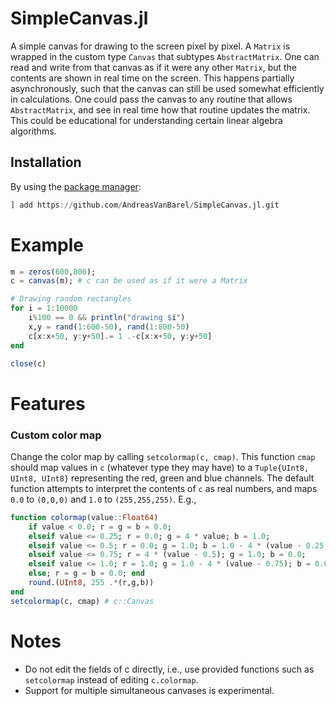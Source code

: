 # SimpleCanvas.jl
A simple canvas for drawing to the screen pixel by pixel. A `Matrix` is wrapped in the custom type `Canvas` that subtypes `AbstractMatrix`. 
One can read and write from that canvas as if it were any other `Matrix`, but the contents are shown in real time on the screen. 
This happens partially asynchronously, such that the canvas can still be used somewhat efficiently in calculations.
One could pass the canvas to any routine that allows `AbstractMatrix`, and see in real time how that routine updates the matrix. 
This could be educational for understanding certain linear algebra algorithms. 

## Installation

By using the [package manager](https://julialang.github.io/Pkg.jl/v1/getting-started/):

```julia
] add https://github.com/AndreasVanBarel/SimpleCanvas.jl.git
```

# Example

```julia
m = zeros(600,800);
c = canvas(m); # c can be used as if it were a Matrix

# Drawing random rectangles
for i = 1:10000
    i%100 == 0 && println("drawing $i")
    x,y = rand(1:600-50), rand(1:800-50)
    c[x:x+50, y:y+50].= 1 .-c[x:x+50, y:y+50]
end

close(c)
```

# Features 

### Custom color map

Change the color map by calling `setcolormap(c, cmap)`. This function `cmap` should map values in `c` (whatever type they may have) to a `Tuple{UInt8, UInt8, UInt8}` representing the red, green and blue channels. The default function attempts to interpret the contents of `c` as real numbers, and maps `0.0` to `(0,0,0)` and `1.0` to `(255,255,255)`. E.g.,

```julia
function colormap(value::Float64)
    if value < 0.0; r = g = b = 0.0;
    elseif value <= 0.25; r = 0.0; g = 4 * value; b = 1.0; 
    elseif value <= 0.5; r = 0.0; g = 1.0; b = 1.0 - 4 * (value - 0.25); 
    elseif value <= 0.75; r = 4 * (value - 0.5); g = 1.0; b = 0.0;
    elseif value <= 1.0; r = 1.0; g = 1.0 - 4 * (value - 0.75); b = 0.0;
    else; r = g = b = 0.0; end
    round.(UInt8, 255 .*(r,g,b))
end
setcolormap(c, cmap) # c::Canvas
```

# Notes

- Do not edit the fields of c directly, i.e., use provided functions such as `setcolormap` instead of editing `c.colormap`.
- Support for multiple simultaneous canvases is experimental.


